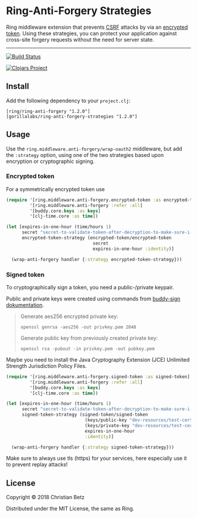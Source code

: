 # Ring-Anti-Forgery Strategies


Ring middleware extension that prevents [CSRF][1] attacks by via 
an [encrypted token][2]. Using these strategies, you can protect your
application against cross-site forgery requests without the need for
server state.

[1]: http://en.wikipedia.org/wiki/Cross-site_request_forgery
[2]: https://www.owasp.org/index.php/Cross-Site_Request_Forgery_(CSRF)_Prevention_Cheat_Sheet#Encrypted_Token_Pattern

--- 

[![Build Status](https://travis-ci.org/gorillalabs/ring-anti-forgery-strategies.svg?branch=master)](https://travis-ci.org/gorillalabs/ring-anti-forgery-strategies)

[![Clojars Project](http://clojars.org/gorillalabs/ring-anti-forgery-strategies/latest-version.svg)](http://clojars.org/gorillalabs/ring-anti-forgery-strategies) 


## Install

Add the following dependency to your `project.clj`:

    [ring/ring-anti-forgery "1.2.0"]
    [gorillalabs/ring-anti-forgery-strategies "1.2.0"]

## Usage

Use the `ring.middleware.anti-forgery/wrap-oauth2` middleware, but add
the `:strategy` option, using one of the two strategies based upon
encryption or cryptographic signing.

### Encrypted token

For a symmetrically encrypted token use 

```clojure
(require '[ring.middleware.anti-forgery.encrypted-token :as encrypted-token]
         '[ring.middleware.anti-forgery :refer :all]
         '[buddy.core.keys :as keys]
         '[clj-time.core :as time])

(let [expires-in-one-hour (time/hours 1)
      secret "secret-to-validate-token-after-decryption-to-make-sure-i-encrypted-stuff"
      encrypted-token-strategy (encrypted-token/encrypted-token
                                 secret
                                 expires-in-one-hour :identity)]

  (wrap-anti-forgery handler {:strategy encrypted-token-strategy}))
```

### Signed token

To cryptographically sign a token, you need a public-/private keypair.

Public and private keys were created using commands from 
[buddy-sign dokumentation](https://funcool.github.io/buddy-sign/latest/#generate-keypairs).

> Generate aes256 encrypted private key:
>       
>     openssl genrsa -aes256 -out privkey.pem 2048
>       
> Generate public key from previously created private key:
>        
>     openssl rsa -pubout -in privkey.pem -out pubkey.pem
       
Maybe you need to install the Java Cryptography Extension (JCE) Unlimited Strength Jurisdiction Policy Files.


```clojure
(require '[ring.middleware.anti-forgery.signed-token :as signed-token]
         '[ring.middleware.anti-forgery :refer :all]
         '[buddy.core.keys :as keys]
         '[clj-time.core :as time])

(let [expires-in-one-hour (time/hours 1)
      secret "secret-to-validate-token-after-decryption-to-make-sure-i-encrypted-stuff"
      signed-token-strategy (signed-token/signed-token
                              (keys/public-key "dev-resources/test-certs/pubkey.pem")
                              (keys/private-key "dev-resources/test-certs/privkey.pem" "antiforgery")
                              expires-in-one-hour
                              :identity)]

  (wrap-anti-forgery handler {:strategy signed-token-strategy}))
```


Make sure to always use tls (https) for your services, here especially
use it to prevent replay attacks!


## License

Copyright © 2018 Christian Betz

Distributed under the MIT License, the same as Ring.
